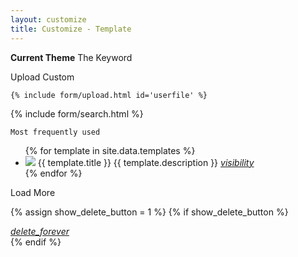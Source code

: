 ```yaml
---
layout: customize
title: Customize - Template
---
```


<div class="mdl-card__supporting-text">
    <p>
    <b>Current Theme</b> The Keyword
    </p>
    Upload Custom

    {% include form/upload.html id='userfile' %}
</div>

<!-- Templates -->

<div class="mdl-card__supporting-text">
    {% include form/search.html %}

    Most frequently used
</div>

<ul class="demo-list-three mdl-list">
    {% for template in site.data.templates %}
    <li class="mdl-list__item mdl-list__item--three-line">
        <span class="mdl-list__item-primary-content">
            <img class="material-icons mdl-list__item-avatar" style="border-radius: 0; background-color: transparent;" src="{{ template.image }}">
            <span>{{ template.title }}</span>
            <span class="mdl-list__item-text-body">
            {{ template.description }}
            </span>
        </span>
        <span class="mdl-list__item-secondary-content">
            <a class="mdl-list__item-secondary-action" href="{{ template.url }}"><i class="material-icons">visibility</i></a>
        </span>
    </li>
    {% endfor %}
</ul>

<div class="mdl-card__actions mdl-card--border">
    <a class="mdl-button mdl-button--colored mdl-js-button mdl-js-ripple-effect">
        Load More
    </a>
</div>

{% assign show_delete_button = 1 %}
{% if show_delete_button %}
<div class="mdl-card__menu">
    <a id="delete_forever" href="#" class="mdl-button mdl-button--icon mdl-js-button mdl-js-ripple-effect">
        <i class="material-icons">delete_forever</i>
    </a>
</div>
{% endif %}